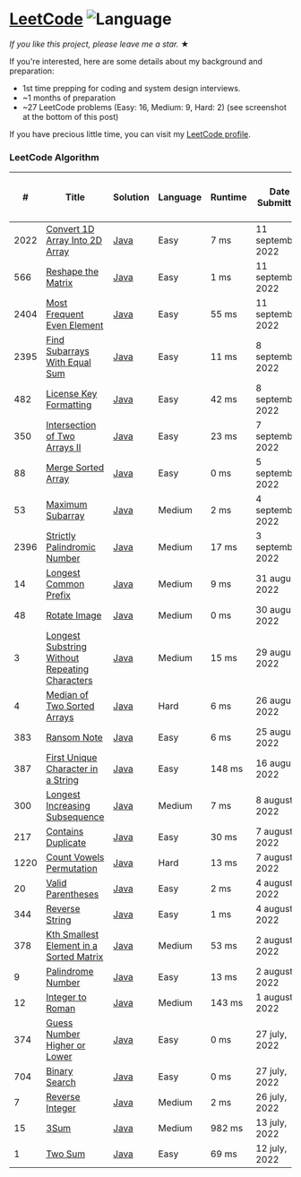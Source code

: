 # [LeetCode](https://leetcode.com/problemset/algorithms/) ![Language](https://img.shields.io/badge/language-Java-blue.svg)

_If you like this project, please leave me a star._ &#9733;<br>

If you're interested, here are some details about my background and preparation:
- 1st time prepping for coding and system design interviews.
- ~1 months of preparation
- ~27 LeetCode problems (Easy: 16, Medium: 9, Hard: 2) (see screenshot at the bottom of this post)

If you have precious little time, you can visit my [LeetCode profile](https://leetcode.com/shawonlodh/).

### LeetCode Algorithm

| #    | Title | Solution | Language | Runtime | Date Submitted     | Basic idea (One line) |
|------| ----- | -------- |----------|---------|--------------------| --------------------- |
| 2022  |[Convert 1D Array Into 2D Array](https://leetcode.com/problems/convert-1d-array-into-2d-array/) | [Java](https://github.com/Shawon-Lodh/LeetCode_solves/blob/master/src/Convert1DArrayInto2DArray.java) | Easy     | 7 ms    | 11 september, 2022 | ... |
| 566  |[Reshape the Matrix](https://leetcode.com/problems/reshape-the-matrix/) | [Java](https://github.com/Shawon-Lodh/LeetCode_solves/blob/master/src/ReshapeTheMatrix.java) | Easy     | 1 ms    | 11 september, 2022 | ... |
| 2404  |[Most Frequent Even Element](https://leetcode.com/problems/most-frequent-even-element/) | [Java](https://github.com/Shawon-Lodh/LeetCode_solves/blob/master/src/MostFrequentEvenElement.java) | Easy     | 55 ms   | 11 september, 2022 | ... |
| 2395 |[Find Subarrays With Equal Sum](https://leetcode.com/problems/find-subarrays-with-equal-sum/) | [Java](https://github.com/Shawon-Lodh/LeetCode_solves/blob/master/src/FindSubarraysWithEqualSum.java) | Easy     | 11 ms   | 8 september, 2022  | ... |
| 482  |[License Key Formatting](https://leetcode.com/problems/license-key-formatting/) | [Java](https://github.com/Shawon-Lodh/LeetCode_solves/blob/master/src/LicenseKeyFormatting.java) | Easy     | 42 ms   | 8 september, 2022  | ... |
| 350  |[Intersection of Two Arrays II](https://leetcode.com/problems/intersection-of-two-arrays-ii/) | [Java](https://github.com/Shawon-Lodh/LeetCode_solves/blob/master/src/IntersectionOfTwoArraysII.java) | Easy     | 23 ms   | 7 september, 2022  | ... |
| 88   |[Merge Sorted Array](https://leetcode.com/problems/merge-sorted-array/) | [Java](https://github.com/Shawon-Lodh/LeetCode_solves/blob/master/src/MergeSortedArray.java) | Easy     | 0 ms    | 5 september, 2022  | ... |
| 53   |[Maximum Subarray](https://leetcode.com/problems/maximum-subarray/) | [Java](https://github.com/Shawon-Lodh/LeetCode_solves/blob/master/src/MaximumSubarray.java) | Medium   | 2 ms    | 4 september, 2022  | ... |
| 2396 |[Strictly Palindromic Number](https://leetcode.com/problems/strictly-palindromic-number/) | [Java](https://github.com/Shawon-Lodh/LeetCode_solves/blob/master/src/StrictlyPalindromicNumber.java) | Medium   | 17 ms   | 3 september, 2022  | ... |
| 14   |[Longest Common Prefix](https://leetcode.com/problems/longest-common-prefix/) | [Java](https://github.com/Shawon-Lodh/LeetCode_solves/blob/master/src/LongestCommonPrefix.java) | Medium   | 9 ms    | 31 august, 2022    | ... |
| 48   |[Rotate Image](https://leetcode.com/problems/rotate-image/) | [Java](https://github.com/Shawon-Lodh/LeetCode_solves/blob/master/src/RotateImage.java) | Medium   | 0 ms    | 30 august, 2022    | ... |
| 3    |[Longest Substring Without Repeating Characters](https://leetcode.com/problems/longest-substring-without-repeating-characters/) | [Java](https://github.com/Shawon-Lodh/LeetCode_solves/blob/master/src/LongestSubstringWithoutRepeatingCharacters.java) | Medium   | 15 ms   | 29 august, 2022    | ... |
| 4    |[Median of Two Sorted Arrays](https://leetcode.com/problems/median-of-two-sorted-arrays/) | [Java](https://github.com/Shawon-Lodh/LeetCode_solves/blob/master/src/MedianOFTwoSortedArrays.java) | Hard     | 6 ms    | 26 august, 2022    | ... |
| 383  |[Ransom Note](https://leetcode.com/problems/ransom-note/) | [Java](https://github.com/Shawon-Lodh/LeetCode_solves/blob/master/src/RansomNote.java) | Easy     | 6 ms    | 25 august, 2022    | ... |
| 387  |[First Unique Character in a String](https://leetcode.com/problems/first-unique-character-in-a-string/) | [Java](https://github.com/Shawon-Lodh/LeetCode_solves/blob/master/src/FirstUniqueCharacterInString.java) | Easy     | 148 ms  | 16 august, 2022    | ... |
| 300  |[Longest Increasing Subsequence](https://leetcode.com/problems/longest-increasing-subsequence/) | [Java](https://github.com/Shawon-Lodh/LeetCode_solves/blob/master/src/LongestIncreasingSubsequence.java) | Medium   | 7 ms    | 8 august, 2022     | ... |
| 217  |[Contains Duplicate](https://leetcode.com/problems/contains-duplicate/) | [Java](https://github.com/Shawon-Lodh/LeetCode_solves/blob/master/src/ContainsDuplicate.java) | Easy     | 30 ms   | 7 august, 2022     | ... |
| 1220 |[Count Vowels Permutation](https://leetcode.com/problems/count-vowels-permutation/) | [Java](https://github.com/Shawon-Lodh/LeetCode_solves/blob/master/src/CountVowelsPermutation.java) | Hard     | 13 ms   | 7 august, 2022     | ... |
| 20   |[Valid Parentheses](https://leetcode.com/problems/valid-parentheses/) | [Java](https://github.com/Shawon-Lodh/LeetCode_solves/blob/master/src/ValidParentheses.java) | Easy     | 2 ms    | 4 august, 2022     | ... |
| 344  |[Reverse String](https://leetcode.com/problems/reverse-string/) | [Java](https://github.com/Shawon-Lodh/LeetCode_solves/blob/master/src/ReverseString.java) | Easy     | 1 ms    | 4 august, 2022     | ... |
| 378  |[Kth Smallest Element in a Sorted Matrix](https://leetcode.com/problems/kth-smallest-element-in-a-sorted-matrix/) | [Java](https://github.com/Shawon-Lodh/LeetCode_solves/blob/master/src/KthSmallestElementInASortedMatrix.java) | Medium   | 53 ms   | 2 august, 2022     | ... |
| 9    |[Palindrome Number](https://leetcode.com/problems/palindrome-number/) | [Java](https://github.com/Shawon-Lodh/LeetCode_solves/blob/master/src/PalindromeNumber.java) | Easy     | 13 ms   | 2 august, 2022     | ... |
| 12   |[Integer to Roman](https://leetcode.com/problems/integer-to-roman/) | [Java](https://github.com/Shawon-Lodh/LeetCode_solves/blob/master/src/IntegerToRoman.java) | Medium   | 143 ms  | 1 august, 2022     | ... |
| 374  |[Guess Number Higher or Lower](https://leetcode.com/problems/guess-number-higher-or-lower/) | [Java](https://github.com/Shawon-Lodh/LeetCode_solves/blob/master/src/GuessNumberHigherOrLower.java) | Easy     | 0 ms    | 27 july, 2022      | ... |
| 704  |[Binary Search](https://leetcode.com/problems/binary-search/) | [Java](https://github.com/Shawon-Lodh/LeetCode_solves/blob/master/src/BinarySearch.java) | Easy     | 0 ms    | 27 july, 2022      | ... |
| 7    |[Reverse Integer](https://leetcode.com/problems/reverse-integer/) | [Java](https://github.com/Shawon-Lodh/LeetCode_solves/blob/master/src/ReverseInteger.java) | Medium   | 2 ms    | 26 july, 2022      | ... |
| 15   |[3Sum](https://leetcode.com/problems/3sum/) | [Java](https://github.com/Shawon-Lodh/LeetCode_solves/blob/master/src/ThreeSum.java) | Medium   | 982 ms  | 13 july, 2022      | ... |
| 1    |[Two Sum](https://leetcode.com/problems/two-sum/) | [Java](https://github.com/Shawon-Lodh/LeetCode_solves/blob/master/src/ThreeSum.java) | Easy     | 69 ms   | 12 july, 2022      | ... |
